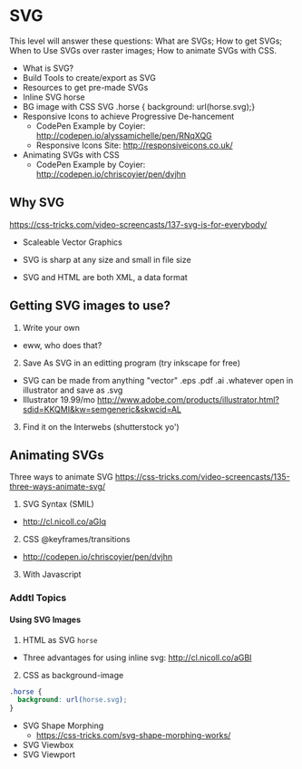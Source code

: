 # SVG 
This level will answer these questions: What are SVGs; How to get SVGs; When to Use SVGs over raster images; How to animate SVGs with CSS. 
- What is SVG? 
- Build Tools to create/export as SVG 
- Resources to get pre-made SVGs 
- Inline SVG horse 
- BG image with CSS SVG .horse { background: url(horse.svg);} 
- Responsive Icons to achieve Progressive De-hancement 
  - CodePen Example by Coyier: http://codepen.io/alyssamichelle/pen/RNqXQG 
  - Responsive Icons Site: http://responsiveicons.co.uk/ 
- Animating SVGs with CSS 
  - CodePen Example by Coyier: http://codepen.io/chriscoyier/pen/dvjhn 
 
## Why SVG 
https://css-tricks.com/video-screencasts/137-svg-is-for-everybody/ 
 
- Scaleable Vector Graphics 
- SVG is sharp at any size and small in file size 
 
- SVG and HTML are both XML, a data format 
 
## Getting SVG images to use? 
 
1. Write your own 
  - eww, who does that? 
2. Save As SVG in an editting program (try inkscape for free) 
  - SVG can be made from anything "vector" .eps .pdf .ai .whatever open in illustrator and save as .svg 
  - Illustrator 19.99/mo http://www.adobe.com/products/illustrator.html?sdid=KKQMI&kw=semgeneric&skwcid=AL 
3. Find it on the Interwebs (shutterstock yo') 
 
## Animating SVGs 
Three ways to animate SVG 
https://css-tricks.com/video-screencasts/135-three-ways-animate-svg/ 
 
1. SVG Syntax  (SMIL) 
  - http://cl.nicoll.co/aGIq 
2. CSS @keyframes/transitions 
  - http://codepen.io/chriscoyier/pen/dvjhn 
3. With Javascript 
 
 
### Addtl Topics 
 
#### Using SVG Images 
1. HTML as SVG `horse` 
  - Three advantages for using inline svg: http://cl.nicoll.co/aGBI 
2. CSS as background-image 
```css 
.horse { 
  background: url(horse.svg); 
} 
``` 
 
- SVG Shape Morphing 
  - https://css-tricks.com/svg-shape-morphing-works/ 
- SVG Viewbox 
- SVG Viewport 